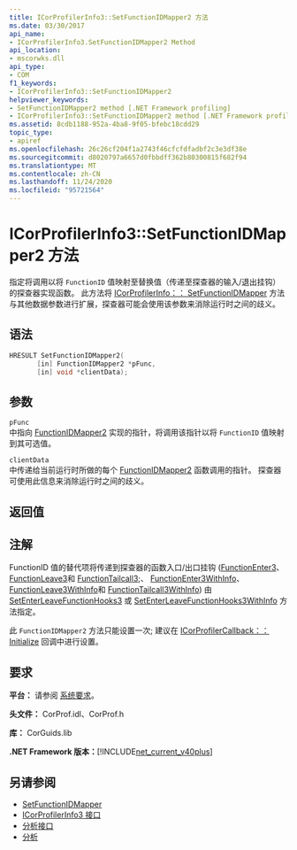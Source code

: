 ```yaml
---
title: ICorProfilerInfo3::SetFunctionIDMapper2 方法
ms.date: 03/30/2017
api_name:
- ICorProfilerInfo3.SetFunctionIDMapper2 Method
api_location:
- mscorwks.dll
api_type:
- COM
f1_keywords:
- ICorProfilerInfo3::SetFunctionIDMapper2
helpviewer_keywords:
- SetFunctionIDMapper2 method [.NET Framework profiling]
- ICorProfilerInfo3::SetFunctionIDMapper2 method [.NET Framework profiling]
ms.assetid: 8cdb1188-952a-4ba8-9f05-bfebc18cdd29
topic_type:
- apiref
ms.openlocfilehash: 26c26cf204f1a2743f46cfcfdfadbf2c3e3df38e
ms.sourcegitcommit: d8020797a6657d0fbbdff362b80300815f682f94
ms.translationtype: MT
ms.contentlocale: zh-CN
ms.lasthandoff: 11/24/2020
ms.locfileid: "95721564"
---
```

# <a name="icorprofilerinfo3setfunctionidmapper2-method"></a>ICorProfilerInfo3::SetFunctionIDMapper2 方法

指定将调用以将 `FunctionID` 值映射至替换值（传递至探查器的输入/退出挂钩）的探查器实现函数。 此方法将 [ICorProfilerInfo：： SetFunctionIDMapper](icorprofilerinfo-setfunctionidmapper-method.md) 方法与其他数据参数进行扩展，探查器可能会使用该参数来消除运行时之间的歧义。  
  
## <a name="syntax"></a>语法  
  
```cpp  
HRESULT SetFunctionIDMapper2(  
       [in] FunctionIDMapper2 *pFunc,  
       [in] void *clientData);  
```  
  
## <a name="parameters"></a>参数  

 `pFunc`  
 中指向 [FunctionIDMapper2](functionidmapper2-function.md) 实现的指针，将调用该指针以将 `FunctionID` 值映射到其可选值。  
  
 `clientData`  
 中传递给当前运行时所做的每个 [FunctionIDMapper2](functionidmapper2-function.md) 函数调用的指针。 探查器可使用此信息来消除运行时之间的歧义。  
  
## <a name="return-value"></a>返回值  
  
## <a name="remarks"></a>注解  

 FunctionID 值的替代项将传递到探查器的函数入口/出口挂钩 ([FunctionEnter3](functionenter3-function.md)、 [FunctionLeave3](functionleave3-function.md)和 [FunctionTailcall3](functiontailcall3-function.md);、 [FunctionEnter3WithInfo](functionenter3withinfo-function.md)、 [FunctionLeave3WithInfo](functionleave3withinfo-function.md)和 [FunctionTailcall3WithInfo](functiontailcall3withinfo-function.md)) 由 [SetEnterLeaveFunctionHooks3](icorprofilerinfo3-setenterleavefunctionhooks3-method.md) 或 [SetEnterLeaveFunctionHooks3WithInfo](icorprofilerinfo3-setenterleavefunctionhooks3withinfo-method.md) 方法指定。  
  
 此 `FunctionIDMapper2` 方法只能设置一次; 建议在 [ICorProfilerCallback：： Initialize](icorprofilercallback-initialize-method.md) 回调中进行设置。  
  
## <a name="requirements"></a>要求  

 **平台：** 请参阅 [系统要求](../../get-started/system-requirements.md)。  
  
 **头文件：** CorProf.idl、CorProf.h  
  
 **库：** CorGuids.lib  
  
 **.NET Framework 版本：**[!INCLUDE[net_current_v40plus](../../../../includes/net-current-v40plus-md.md)]  
  
## <a name="see-also"></a>另请参阅

- [SetFunctionIDMapper](icorprofilerinfo-setfunctionidmapper-method.md)
- [ICorProfilerInfo3 接口](icorprofilerinfo3-interface.md)
- [分析接口](profiling-interfaces.md)
- [分析](index.md)

